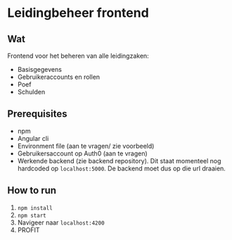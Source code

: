 # Leidingbeheer frontend

## Wat

Frontend voor het beheren van alle leidingzaken:

- Basisgegevens
- Gebruikeraccounts en rollen
- Poef
- Schulden

## Prerequisites

- npm
- Angular cli
- Environment file (aan te vragen/ zie voorbeeld)
- Gebruikersaccount op Auth0 (aan te vragen)
- Werkende backend (zie backend repository). Dit staat momenteel nog hardcoded op `localhost:5000`. De backend moet dus op die url draaien.

## How to run

1. `npm install`
2. `npm start`
3. Navigeer naar `localhost:4200`
4. PROFIT
